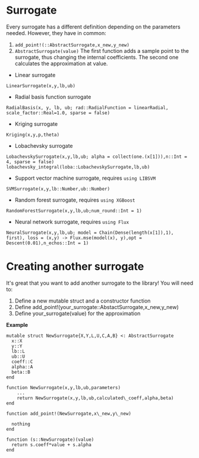 # Surrogate
Every surrogate has a different definition depending on the parameters needed.
However, they have in common:

1. ```add_point!(::AbstractSurrogate,x_new,y_new)```
2. ```AbstractSurrogate(value)```
The first function adds a sample point to the surrogate, thus changing the internal
coefficients. The second one calculates the approximation at value.

* Linear surrogate
```@docs
LinearSurrogate(x,y,lb,ub)
```

* Radial basis function surrogate
```@docs
RadialBasis(x, y, lb, ub; rad::RadialFunction = linearRadial, scale_factor::Real=1.0, sparse = false)
```

* Kriging surrogate
```@docs
Kriging(x,y,p,theta)
```

* Lobachevsky surrogate
```@docs
LobachevskySurrogate(x,y,lb,ub; alpha = collect(one.(x[1])),n::Int = 4, sparse = false)
lobachevsky_integral(loba::LobachevskySurrogate,lb,ub)
```

* Support vector machine surrogate, requires `using LIBSVM`
```@docs
SVMSurrogate(x,y,lb::Number,ub::Number)
```

* Random forest surrogate, requires `using XGBoost`
```@docs
RandomForestSurrogate(x,y,lb,ub;num_round::Int = 1)
```

* Neural network surrogate, requires `using Flux`
```@docs
NeuralSurrogate(x,y,lb,ub; model = Chain(Dense(length(x[1]),1), first), loss = (x,y) -> Flux.mse(model(x), y),opt = Descent(0.01),n_echos::Int = 1)
```

# Creating another surrogate
It's great that you want to add another surrogate to the library!
You will need to:

1. Define a new mutable struct and a constructor function
2. Define add\_point!(your\_surrogate::AbstactSurrogate,x\_new,y\_new)
3. Define your\_surrogate(value) for the approximation

**Example**
```
mutable struct NewSurrogate{X,Y,L,U,C,A,B} <: AbstractSurrogate
  x::X
  y::Y
  lb::L
  ub::U
  coeff::C
  alpha::A
  beta::B
end

function NewSurrogate(x,y,lb,ub,parameters)
    ...
    return NewSurrogate(x,y,lb,ub,calculated\_coeff,alpha,beta)
end

function add_point!(NewSurrogate,x\_new,y\_new)

  nothing
end

function (s::NewSurrogate)(value)
  return s.coeff*value + s.alpha
end
```
